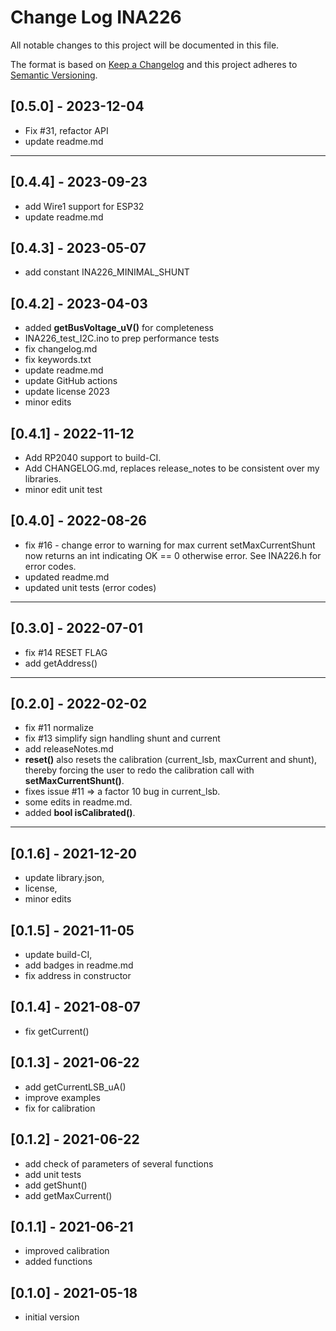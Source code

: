 # Change Log INA226

All notable changes to this project will be documented in this file.

The format is based on [Keep a Changelog](http://keepachangelog.com/)
and this project adheres to [Semantic Versioning](http://semver.org/).


## [0.5.0] - 2023-12-04
- Fix #31, refactor API
- update readme.md

----

## [0.4.4] - 2023-09-23
- add Wire1 support for ESP32
- update readme.md

## [0.4.3] - 2023-05-07
- add constant INA226_MINIMAL_SHUNT

## [0.4.2] - 2023-04-03
- added **getBusVoltage_uV()** for completeness
- INA226_test_I2C.ino to prep performance tests
- fix changelog.md
- fix keywords.txt
- update readme.md
- update GitHub actions
- update license 2023
- minor edits

## [0.4.1] - 2022-11-12
- Add RP2040 support to build-CI.
- Add CHANGELOG.md, replaces release_notes to be consistent over my libraries.
- minor edit unit test

## [0.4.0] - 2022-08-26
- fix #16 - change error to warning for max current
  setMaxCurrentShunt now returns an int indicating OK == 0
  otherwise error. See INA226.h for error codes.
- updated readme.md
- updated unit tests (error codes)

----

## [0.3.0] - 2022-07-01
- fix #14 RESET FLAG
- add getAddress()

----

## [0.2.0] - 2022-02-02
- fix #11 normalize
- fix #13 simplify sign handling shunt and current
- add releaseNotes.md
- **reset()** also resets the calibration (current_lsb, maxCurrent and shunt), 
thereby forcing the user to redo the calibration call with **setMaxCurrentShunt()**.
- fixes issue #11 => a factor 10 bug in current_lsb.
- some edits in readme.md.
- added **bool isCalibrated()**.

----

## [0.1.6] - 2021-12-20
- update library.json, 
- license, 
- minor edits

## [0.1.5] - 2021-11-05
- update build-CI, 
- add badges in readme.md
- fix address in constructor

## [0.1.4] - 2021-08-07  
- fix getCurrent()

## [0.1.3] - 2021-06-22  
- add getCurrentLSB_uA()
- improve examples
- fix for calibration

## [0.1.2] - 2021-06-22
- add check of parameters of several functions
- add unit tests
- add getShunt()
- add getMaxCurrent()

## [0.1.1] - 2021-06-21  
- improved calibration
- added functions

## [0.1.0] - 2021-05-18  
- initial version



